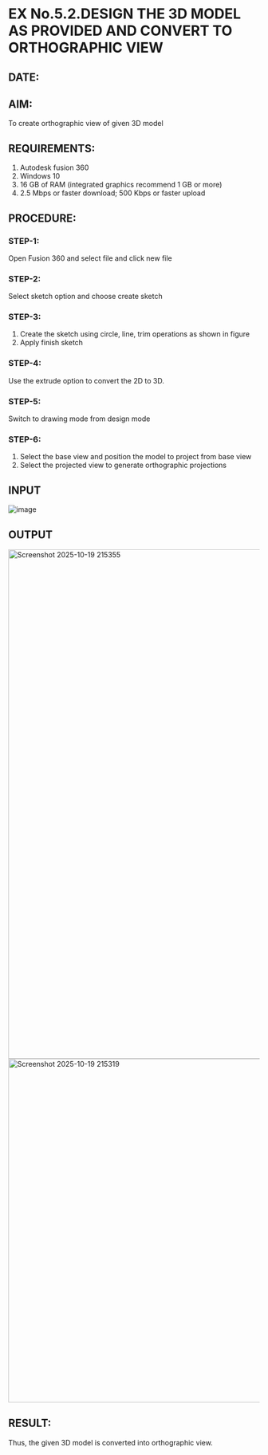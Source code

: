 # EX No.5.2.DESIGN THE 3D MODEL AS PROVIDED AND CONVERT TO ORTHOGRAPHIC VIEW
## DATE:

## AIM: 
To create orthographic view of given 3D model

## REQUIREMENTS: 
1. Autodesk fusion 360
2. Windows 10
3. 16 GB of RAM (integrated graphics recommend 1 GB or more)
4. 2.5 Mbps or faster download; 500 Kbps or faster upload 

## PROCEDURE:

### STEP-1:
Open Fusion 360 and select file and click new file

### STEP-2:
Select sketch option and choose create sketch

### STEP-3: 
1. Create the sketch using circle, line, trim operations as shown in figure
2. Apply finish sketch 

### STEP-4:
 Use the extrude option to convert the 2D to 3D.

### STEP-5:
Switch to drawing mode from design mode 
          
### STEP-6:
1. Select the base view and position the model to project from base view 
2. Select the projected view to generate orthographic projections

## INPUT
![image](https://user-images.githubusercontent.com/113594316/199412055-fa1f658d-65f4-42c2-9c3c-78c93512e905.png)

## OUTPUT
<img width="1907" height="1022" alt="Screenshot 2025-10-19 215355" src="https://github.com/user-attachments/assets/350426d8-09c6-4f83-ad20-40381cd09bc6" />



<img width="966" height="690" alt="Screenshot 2025-10-19 215319" src="https://github.com/user-attachments/assets/7061d9a8-122b-49a3-93d5-fd3e087b25ba" />


## RESULT:
Thus, the given 3D model is converted into orthographic view.
